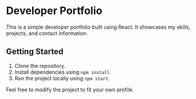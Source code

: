# Developer Portfolio

This is a simple developer portfolio built using React. It showcases my skills, projects, and contact information.

## Getting Started

1. Clone the repository.
2. Install dependencies using `npm install`.
3. Run the project locally using `npm start`.

Feel free to modify the project to fit your own profile.
